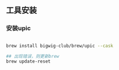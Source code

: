 
## 工具安装

### 安装upic

```bash

brew install bigwig-club/brew/upic --cask

## 出现错误，则更新brew
brew update-reset

```
